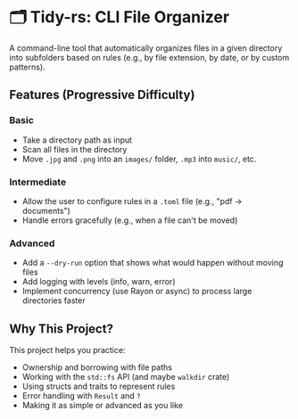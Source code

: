 # 🗂️ Tidy-rs: CLI File Organizer

A command-line tool that automatically organizes files in a given directory into subfolders based on rules (e.g., by file extension, by date, or by custom patterns).

## Features (Progressive Difficulty)

### Basic
- Take a directory path as input
- Scan all files in the directory
- Move `.jpg` and `.png` into an `images/` folder, `.mp3` into `music/`, etc.

### Intermediate
- Allow the user to configure rules in a `.toml` file (e.g., "pdf → documents")
- Handle errors gracefully (e.g., when a file can't be moved)

### Advanced
- Add a `--dry-run` option that shows what would happen without moving files
- Add logging with levels (info, warn, error)
- Implement concurrency (use Rayon or async) to process large directories faster

## Why This Project?

This project helps you practice:
- Ownership and borrowing with file paths
- Working with the `std::fs` API (and maybe `walkdir` crate)
- Using structs and traits to represent rules
- Error handling with `Result` and `?`
- Making it as simple or advanced as you like
